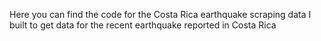 Here you can find the code for the Costa Rica earthquake scraping data I built to get data for the recent earthquake reported in Costa Rica
